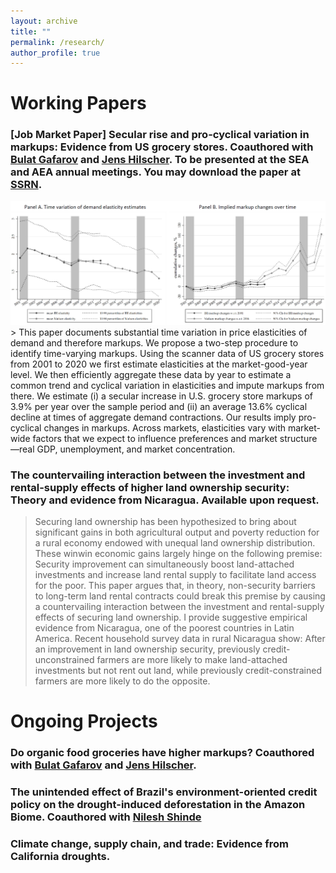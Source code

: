 ```yaml
---
layout: archive
title: ""
permalink: /research/
author_profile: true
---
```


# Working Papers

### [Job Market Paper] Secular rise and pro-cyclical variation in markups: Evidence from US grocery stores. Coauthored with [Bulat Gafarov](https://are.ucdavis.edu/people/faculty/bulat-gafarov/) and [Jens Hilscher](https://are.ucdavis.edu/people/faculty/jens-hilscher/). To be presented at the SEA and AEA annual meetings. You may download the paper at [SSRN](https://papers.ssrn.com/sol3/papers.cfm?abstract_id=4551482).
<img src='/images/research/JMP-webfigure.PNG' width='800'>
> This paper documents substantial time variation in price elasticities of demand and therefore markups. We propose a two-step procedure to identify time-varying markups. Using the scanner data of US grocery stores from 2001 to 2020 we first estimate elasticities at the market-good-year level. We then efficiently aggregate these data by year to estimate a common trend and cyclical variation in elasticities and impute markups from there. We estimate (i) a secular increase in U.S. grocery store markups of 3.9% per year over the sample period and (ii) an average 13.6% cyclical decline at times of aggregate demand contractions. Our results imply pro-cyclical changes in markups. Across markets, elasticities vary with market-wide factors that we expect to influence preferences and market structure—real GDP, unemployment, and market concentration.

### The countervailing interaction between the investment and rental-supply effects of higher land ownership security: Theory and evidence from Nicaragua. Available upon request.
> Securing land ownership has been hypothesized to bring about significant gains in both agricultural output and poverty reduction for a rural economy endowed with unequal land ownership distribution. These winwin economic gains largely hinge on the following premise: Security improvement can simultaneously boost land-attached investments and increase land rental supply to facilitate land access for the poor. This paper argues that, in theory, non-security barriers to long-term land rental contracts could break this premise by causing a countervailing interaction between the investment and rental-supply effects of securing land ownership. I provide suggestive empirical evidence from Nicaragua, one of the poorest countries in Latin
America. Recent household survey data in rural Nicaragua show: After an improvement in land ownership security, previously credit-unconstrained farmers are more likely to make land-attached investments but not rent out land, while previously credit-constrained farmers are more likely to do the opposite.   

# Ongoing Projects

### Do organic food groceries have higher markups? Coauthored with [Bulat Gafarov](https://are.ucdavis.edu/people/faculty/bulat-gafarov/) and [Jens Hilscher](https://are.ucdavis.edu/people/faculty/jens-hilscher/).

### The unintended effect of Brazil's environment-oriented credit policy on the drought-induced deforestation in the Amazon Biome. Coauthored with [Nilesh Shinde](https://sites.google.com/view/nshinde/home)   

### Climate change, supply chain, and trade: Evidence from California droughts.

